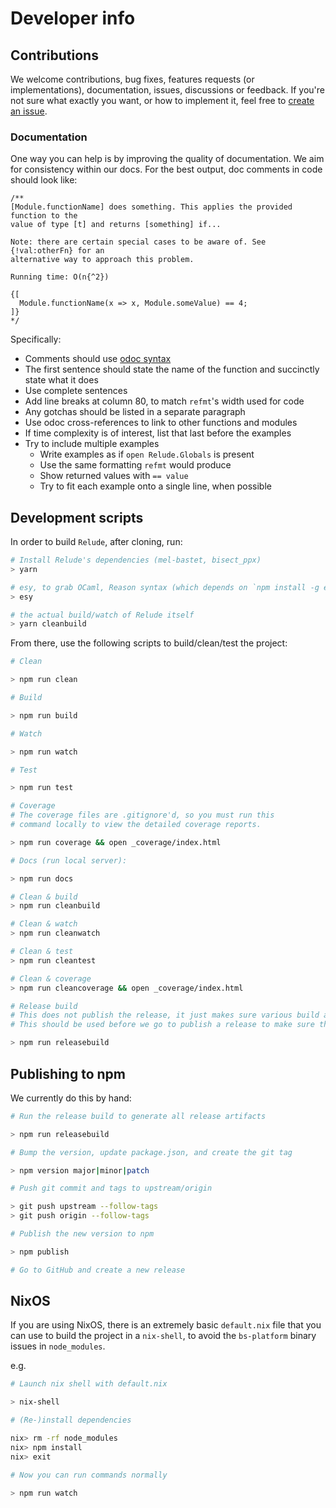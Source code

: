 # Developer info

## Contributions

We welcome contributions, bug fixes, features requests (or implementations), documentation, issues, discussions or feedback. If you're not sure what exactly you want, or how to implement it, feel free to [create an issue](https://github.com/reazen/relude/issues).

### Documentation

One way you can help is by improving the quality of documentation. We aim for consistency within our docs. For the best output, doc comments in code should look like:

```reason
/**
[Module.functionName] does something. This applies the provided function to the
value of type [t] and returns [something] if...

Note: there are certain special cases to be aware of. See {!val:otherFn} for an
alternative way to approach this problem.

Running time: O(n{^2})

{[
  Module.functionName(x => x, Module.someValue) == 4;
]}
*/
```

Specifically:

- Comments should use [odoc syntax](http://caml.inria.fr/pub/docs/manual-ocaml/ocamldoc.html)
- The first sentence should state the name of the function and succinctly state what it does
- Use complete sentences
- Add line breaks at column 80, to match `refmt`'s width used for code
- Any gotchas should be listed in a separate paragraph
- Use odoc cross-references to link to other functions and modules
- If time complexity is of interest, list that last before the examples
- Try to include multiple examples
  - Write examples as if `open Relude.Globals` is present
  - Use the same formatting `refmt` would produce
  - Show returned values with `== value`
  - Try to fit each example onto a single line, when possible

## Development scripts

In order to build `Relude`, after cloning, run:

```sh
# Install Relude's dependencies (mel-bastet, bisect_ppx)
> yarn

# esy, to grab OCaml, Reason syntax (which depends on `npm install -g esy`)
> esy

# the actual build/watch of Relude itself
> yarn cleanbuild
```

From there, use the following scripts to build/clean/test the project:

```sh
# Clean

> npm run clean

# Build

> npm run build

# Watch

> npm run watch

# Test

> npm run test

# Coverage
# The coverage files are .gitignore'd, so you must run this
# command locally to view the detailed coverage reports.

> npm run coverage && open _coverage/index.html

# Docs (run local server):

> npm run docs

# Clean & build
> npm run cleanbuild

# Clean & watch
> npm run cleanwatch

# Clean & test
> npm run cleantest

# Clean & coverage
> npm run cleancoverage && open _coverage/index.html

# Release build
# This does not publish the release, it just makes sure various build artifacts (.js, .rei, etc.) are built or re-generated from scratch
# This should be used before we go to publish a release to make sure the release is clean

> npm run releasebuild
```

## Publishing to npm

We currently do this by hand:

```sh
# Run the release build to generate all release artifacts

> npm run releasebuild

# Bump the version, update package.json, and create the git tag

> npm version major|minor|patch

# Push git commit and tags to upstream/origin

> git push upstream --follow-tags
> git push origin --follow-tags

# Publish the new version to npm

> npm publish

# Go to GitHub and create a new release
```

## NixOS

If you are using NixOS, there is an extremely basic `default.nix` file that you can
use to build the project in a `nix-shell`, to avoid the `bs-platform` binary issues
in `node_modules`.

e.g.

```sh
# Launch nix shell with default.nix

> nix-shell

# (Re-)install dependencies

nix> rm -rf node_modules
nix> npm install
nix> exit

# Now you can run commands normally

> npm run watch
```
